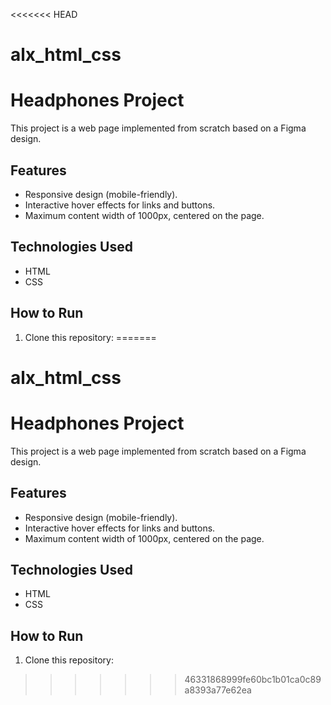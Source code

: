<<<<<<< HEAD
# alx_html_css
# Headphones Project

This project is a web page implemented from scratch based on a Figma design.

## Features
- Responsive design (mobile-friendly).
- Interactive hover effects for links and buttons.
- Maximum content width of 1000px, centered on the page.

## Technologies Used
- HTML
- CSS

## How to Run
1. Clone this repository:
=======
# alx_html_css
# Headphones Project

This project is a web page implemented from scratch based on a Figma design.

## Features
- Responsive design (mobile-friendly).
- Interactive hover effects for links and buttons.
- Maximum content width of 1000px, centered on the page.

## Technologies Used
- HTML
- CSS

## How to Run
1. Clone this repository:
>>>>>>> 46331868999fe60bc1b01ca0c89a8393a77e62ea
